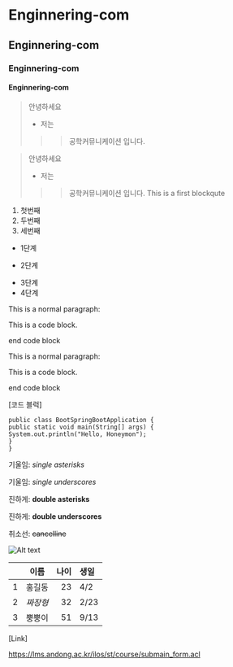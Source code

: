 # Enginnering-com
## Enginnering-com
### Enginnering-com
#### Enginnering-com
> 안녕하세요 
>+ 저는
>>> 공학커뮤니케이션 입니다.

> 안녕하세요 
> + 저는
>>> 공학커뮤니케이션 입니다.
>>> This is a first blockqute

1) 첫번째
2) 두번째
3) 세번째

* 1단계
 - 2단계
  + 3단계
   + 4단계

This is a normal paragraph:

  This is a code block.

end code block

This is a normal paragraph:

  This is a code block.

end code block

[코드 블럭]
```
public class BootSpringBootApplication {
public static void main(String[] args) {
System.out.println("Hello, Honeymon");
}
}
```


기울임: *single asterisks*

기울임: _single underscores_

진하게: **double asterisks**

진하게: __double underscores__

취소선: ~~cancelline~~

![Alt text](https://user-images.githubusercontent.com/86451292/123567094-5dc73980-d7fc-11eb-9cce-24bcc572e2ed.JPG)


| | 이름 | 나이 | 생일 |
| :-: | :-: | -: | :- |
| 1 | 홍길동 | 23 | 4/2 |
| 2 | *짜장형* | 32 | 2/23|
| 3 | 뿡뿡이 | 51 | 9/13 |

[Link]

https://lms.andong.ac.kr/ilos/st/course/submain_form.acl
